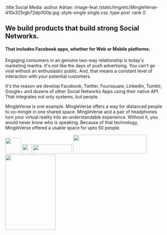 :title Social Media
:author Adrian
:image-feat /static/img/etc/MingleVerse-410x325rgb72dpi100p.jpg
:style-single single.css
:type post
:rank 0


<h2>We build products that build strong Social Networks.</h2>
<h4>That includes Facebook apps, whether for Web or Mobile platforms.</h4>

<p>Engaging consumers in an genuine two-way relationship is today's marketing mantra. It's not like the days of push advertising. You can't go viral without an enthusiastic public. And, that means a constant level of interaction with your potential customers.</p>

<p>It's the reason we develop Facebook, Twitter, Foursquare, LinkedIn, Tumblr, Google+ and dozens of other Social Networks Apps using their native API. That integrates not only systems, but people.</p>

<p>MingleVerse is one example. MingleVerse offers a way for distanced people to co-mingle in one shared space. MingleVerse and a pair of headphones turn your virtual reality into an understandable experience. Without it, you would never know who is speaking. Because of that technology, MingleVerse offered a usable space for upto 50 people.</p>

<img src="/static/img/logos/etc/Facebook-logo-311x311rgb72dpi.png" height="50" width="50"/>
<img src="/static/img/logos/etc/foursquare-24x24rgb72dpi.png" height="30" width="30"/>
<img src="/static/img/logos/etc/Twitter_logo_125x29rgb72dpi.png" width="125" height="29"/>
<img src="/static/img/logos/heroku/heroku-logo-light-234x60.png" width="234" height="60"/>
<img src="/static/img/logos/etc/SocialMediaOniPhone-320x480rgb72dpi.png" width="160" height="240"/>
